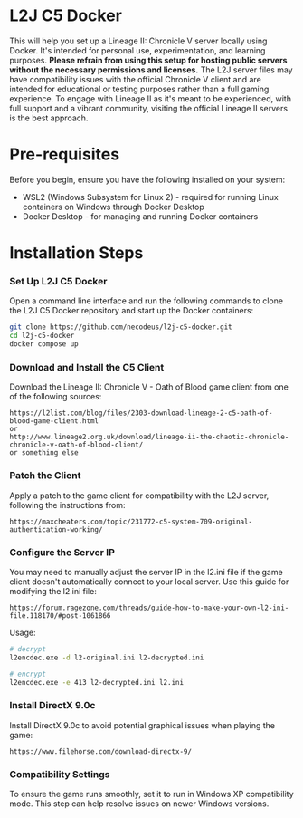 # L2J C5 Docker

This will help you set up a Lineage II: Chronicle V server locally using Docker. It's intended for personal use, experimentation, and learning purposes. **Please refrain from using this setup for hosting public servers without the necessary permissions and licenses.** The L2J server files may have compatibility issues with the official Chronicle V client and are intended for educational or testing purposes rather than a full gaming experience. To engage with Lineage II as it's meant to be experienced, with full support and a vibrant community, visiting the official Lineage II servers is the best approach.

# Pre-requisites

Before you begin, ensure you have the following installed on your system:

- WSL2 (Windows Subsystem for Linux 2) - required for running Linux containers on Windows through Docker Desktop
- Docker Desktop - for managing and running Docker containers

# Installation Steps

### Set Up L2J C5 Docker

Open a command line interface and run the following commands to clone the L2J C5 Docker repository and start up the Docker containers:

```bash
git clone https://github.com/necodeus/l2j-c5-docker.git
cd l2j-c5-docker
docker compose up
```

### Download and Install the C5 Client

Download the Lineage II: Chronicle V - Oath of Blood game client from one of the following sources:

```
https://l2list.com/blog/files/2303-download-lineage-2-c5-oath-of-blood-game-client.html
or
http://www.lineage2.org.uk/download/lineage-ii-the-chaotic-chronicle-chronicle-v-oath-of-blood-client/
or something else
```

### Patch the Client

Apply a patch to the game client for compatibility with the L2J server, following the instructions from:

```
https://maxcheaters.com/topic/231772-c5-system-709-original-authentication-working/
```

### Configure the Server IP

You may need to manually adjust the server IP in the l2.ini file if the game client doesn't automatically connect to your local server. Use this guide for modifying the l2.ini file:

```
https://forum.ragezone.com/threads/guide-how-to-make-your-own-l2-ini-file.118170/#post-1061866
```

Usage:

```bash
# decrypt
l2encdec.exe -d l2-original.ini l2-decrypted.ini

# encrypt
l2encdec.exe -e 413 l2-decrypted.ini l2.ini
```

### Install DirectX 9.0c

Install DirectX 9.0c to avoid potential graphical issues when playing the game:

```
https://www.filehorse.com/download-directx-9/
```

### Compatibility Settings

To ensure the game runs smoothly, set it to run in Windows XP compatibility mode. This step can help resolve issues on newer Windows versions.
